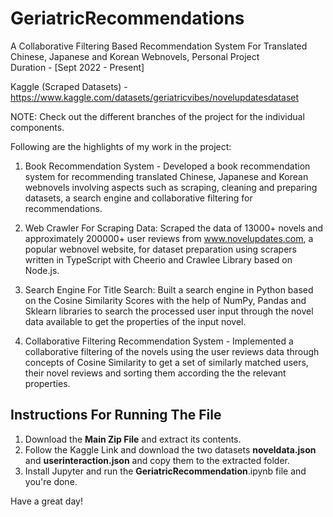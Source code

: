 # GeriatricRecommendations

A Collaborative Filtering Based Recommendation System For Translated Chinese, Japanese and Korean Webnovels, Personal Project   
Duration - [Sept 2022 - Present]

Kaggle (Scraped Datasets) - https://www.kaggle.com/datasets/geriatricvibes/novelupdatesdataset

NOTE: Check out the different branches of the project for the individual components.

Following are the highlights of my work in the project:

1) Book Recommendation System - Developed a book recommendation system for recommending translated Chinese, Japanese and Korean webnovels involving aspects such as scraping, cleaning and preparing datasets, a search engine and collaborative filtering for recommendations.

2) Web Crawler For Scraping Data: Scraped the data of 13000+ novels and approximately 200000+ user reviews from www.novelupdates.com, a popular webnovel website,  for dataset preparation using scrapers written in TypeScript with Cheerio and Crawlee Library based on Node.js.

3) Search Engine For Title Search: Built a search engine in Python based on the Cosine Similarity Scores with the help of NumPy, Pandas and Sklearn libraries to search the processed user input through the novel data available to get the properties of the input novel.

4) Collaborative Filtering Recommendation System - Implemented a collaborative filtering of the novels using the user reviews data through concepts of Cosine Similarity to get a set of similarly matched users, their novel reviews and sorting them according the the relevant properties.


## Instructions For Running The File ##

1) Download the **Main Zip File** and extract its contents.
2) Follow the Kaggle Link and download the two datasets **noveldata.json** and **userinteraction.json** and copy them to the extracted folder.
3) Install Jupyter and run the **GeriatricRecommendation**.ipynb file and you're done.

Have a great day!
